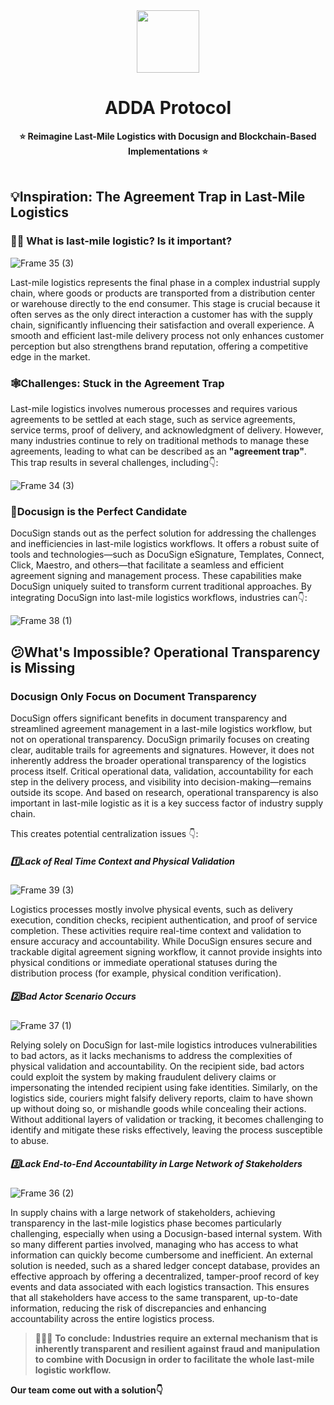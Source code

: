 <div align="center">
    <img src="https://github.com/user-attachments/assets/a7660df5-ab6c-467a-92a3-d2837b7097c3" width=100>
    <h1>ADDA Protocol</h1>
    <strong>⭐ Reimagine Last-Mile Logistics with Docusign and Blockchain-Based Implementations ⭐</strong>  
</div>

<br>

## 💡Inspiration: The Agreement Trap in Last-Mile Logistics

### 🤷‍♂️ What is last-mile logistic? Is it important?

![Frame 35 (3)](https://github.com/user-attachments/assets/e743ec7d-9c9b-48e2-948c-8922246f0f6b)

Last-mile logistics represents the final phase in a complex industrial supply chain, where goods or products are transported from a distribution center or warehouse directly to the end consumer. This stage is crucial because it often serves as the only direct interaction a customer has with the supply chain, significantly influencing their satisfaction and overall experience. A smooth and efficient last-mile delivery process not only enhances customer perception but also strengthens brand reputation, offering a competitive edge in the market.

### 🕸️Challenges: Stuck in the Agreement Trap

Last-mile logistics involves numerous processes and requires various agreements to be settled at each stage, such as service agreements, service terms, proof of delivery, and acknowledgment of delivery. However, many industries continue to rely on traditional methods to manage these agreements, leading to what can be described as an **"agreement trap"**. This trap results in several challenges, including👇:

![Frame 34 (3)](https://github.com/user-attachments/assets/b7126bf3-e07a-497f-acf0-c71fea17181b)

### 🥇Docusign is the Perfect Candidate

DocuSign stands out as the perfect solution for addressing the challenges and inefficiencies in last-mile logistics workflows. It offers a robust suite of tools and technologies—such as DocuSign eSignature, Templates, Connect, Click, Maestro, and others—that facilitate a seamless and efficient agreement signing and management process. These capabilities make DocuSign uniquely suited to transform current traditional approaches. By integrating DocuSign into last-mile logistics workflows, industries can👇:

![Frame 38 (1)](https://github.com/user-attachments/assets/8b8a25d9-5ffd-4883-8d73-1c5267f09fbc)

## 😕What's Impossible? Operational Transparency is Missing

### Docusign Only Focus on Document Transparency

DocuSign offers significant benefits in document transparency and streamlined agreement management in a last-mile logistics workflow, but not on operational transparency. DocuSign primarily focuses on creating clear, auditable trails for agreements and signatures. However, it does not inherently address the broader operational transparency of the logistics process itself. Critical operational data, validation, accountability for each step in the delivery process, and visibility into decision-making—remains outside its scope. And based on research, operational transparency is also important in last-mile logistic as it is a key success factor of industry supply chain.

This creates potential centralization issues 👇:

##### 1️⃣Lack of Real Time Context and Physical Validation

![Frame 39 (3)](https://github.com/user-attachments/assets/a49b4446-1fa9-4d95-8ea6-7525db71baa7)

Logistics processes mostly involve physical events, such as delivery execution, condition checks, recipient authentication, and proof of service completion. These activities require real-time context and validation to ensure accuracy and accountability. While DocuSign ensures secure and trackable digital agreement signing workflow, it cannot provide insights into physical conditions or immediate operational statuses during the distribution process (for example, physical condition verification).

##### 2️⃣Bad Actor Scenario Occurs

![Frame 37 (1)](https://github.com/user-attachments/assets/5f88e972-c2d7-4bf2-8d2c-4ca69fffcda5)

Relying solely on DocuSign for last-mile logistics introduces vulnerabilities to bad actors, as it lacks mechanisms to address the complexities of physical validation and accountability. On the recipient side, bad actors could exploit the system by making fraudulent delivery claims or impersonating the intended recipient using fake identities. Similarly, on the logistics side, couriers might falsify delivery reports, claim to have shown up without doing so, or mishandle goods while concealing their actions. Without additional layers of validation or tracking, it becomes challenging to identify and mitigate these risks effectively, leaving the process susceptible to abuse.

##### 3️⃣Lack End-to-End Accountability in Large Network of Stakeholders

![Frame 36 (2)](https://github.com/user-attachments/assets/7393982d-ac77-4fcd-985e-60956087cb23)

In supply chains with a large network of stakeholders, achieving transparency in the last-mile logistics phase becomes particularly challenging, especially when using a Docusign-based internal system. With so many different parties involved, managing who has access to what information can quickly become cumbersome and inefficient. An external solution is needed, such as a shared ledger concept database, provides an effective approach by offering a decentralized, tamper-proof record of key events and data associated with each logistics transaction. This ensures that all stakeholders have access to the same transparent, up-to-date information, reducing the risk of discrepancies and enhancing accountability across the entire logistics process.

> 📌📌📌 **To conclude:**
> **Industries require an external mechanism that is inherently transparent and resilient against fraud and manipulation to combine with Docusign in order to facilitate the whole last-mile logistic workflow.**

**Our team come out with a solution👇** 
